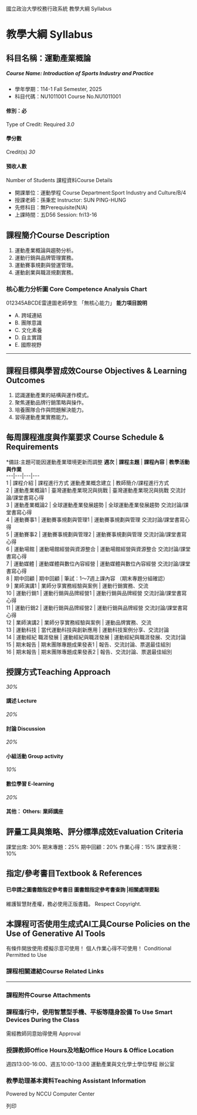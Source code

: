 國立政治大學校務行政系統 教學大綱 Syllabus
# 教學大綱 Syllabus
##  科目名稱：運動產業概論
#####  Course Name: Introduction of Sports Industry and Practice
  * 學年學期：114-1 Fall Semester, 2025 
  * 科目代碼：NU1011001 Course No.NU1011001


#### 修別：必
Type of Credit: Required 
_3.0_
#### 學分數
Credit(s)
_30_
#### 預收人數
Number of Students
課程資料Course Details
  * 開課單位：運動學程 Course Department:Sport Industry and Culture/B/4 
  * 授課老師：孫秉宏 Instructor: SUN PING-HUNG 
  * 先修科目：無Prerequisite(N/A)
  * 上課時間：五D56 Session: fri13-16


##  課程簡介Course Description
  1. 運動產業概論與趨勢分析。
  2. 運動行銷與品牌管理實務。
  3. 運動賽事規劃與營運管理。
  4. 運動創業與職涯規劃實務。


###  核心能力分析圖 Core Competence Analysis Chart
012345ABCDE雷達圖老師學生
「無核心能力」 
**能力項目說明**
  * A. 跨域連結
  * B. 團隊意識
  * C. 文化素養
  * D. 自主實踐
  * E. 國際視野


* * *
##  課程目標與學習成效Course Objectives & Learning Outcomes 
  1. 認識運動產業的結構與運作模式。
  2. 聚焦運動品牌行銷策略與操作。
  3. 培養團隊合作與問題解決能力。
  4. 習得運動產業實務能力。


##  每周課程進度與作業要求 Course Schedule & Requirements
*備註:主題可能因運動產業環境更新而調整
**週次** |  **課程主題** |  **課程內容** |  **教學活動與作業**  
---|---|---|---  
1 |  課程介紹 |  課程進行方式 運動產業概念建立 |  教師簡介/課程進行方式  
2 |  運動產業概論1 |  臺灣運動產業現況與挑戰 |  臺灣運動產業現況與挑戰 交流討論/課堂書寫心得  
3 |  運動產業概論2 |  全球運動產業發展趨勢 |  全球運動產業發展趨勢 交流討論/課堂書寫心得  
4 |  運動賽事1 |  運動賽事規劃與管理1 |  運動賽事規劃與管理 交流討論/課堂書寫心得  
5 |  運動賽事2 |  運動賽事規劃與管理2 |  運動賽事規劃與管理 交流討論/課堂書寫心得  
6 |  運動場館 |  運動場館經營與資源整合 |  運動場館經營與資源整合 交流討論/課堂書寫心得  
7 |  運動媒體 |  運動媒體與數位內容經營 |  運動媒體與數位內容經營 交流討論/課堂書寫心得  
8 |  期中回顧 |  期中回顧 |  筆試：1～7週上課內容 （期末專題分組確認）  
9 |  業師演講1 |  業師分享實務經驗與案例 |  運動行銷實務、交流  
10 |  運動行銷1 |  運動行銷與品牌經營1 |  運動行銷與品牌經營 交流討論/課堂書寫心得  
11 |  運動行銷2 |  運動行銷與品牌經營2 |  運動行銷與品牌經營 交流討論/課堂書寫心得  
12 |  業師演講2 |  業師分享實務經驗與案例 |  運動品牌實務、交流  
13 |  運動科技 |  當代運動科技與創新應用 |  運動科技案例分享、交流討論  
14 |  運動經紀 職涯發展 |  運動經紀與職涯發展 |  運動經紀與職涯發展、交流討論  
15 |  期末報告 |  期末團隊專題成果發表1 |  報告、交流討論、票選最佳組別  
16 |  期末報告 |  期末團隊專題成果發表2 |  報告、交流討論、票選最佳組別  
##  授課方式Teaching Approach
_30%_
####  講述 Lecture
_20%_
####  討論 Discussion
_20%_
####  小組活動 Group activity
_10%_
####  數位學習 E-learning
_20%_
####  其他： Others: 業師講座 
##  評量工具與策略、評分標準成效Evaluation Criteria
課堂出席: 30%
期末專題：25%
期中回顧：20%
作業心得：15%
課堂表現：10%
##  指定/參考書目Textbook & References
####  已申請之圖書館指定參考書目  圖書館指定參考書查詢 |相關處理要點
維護智慧財產權，務必使用正版書籍。 Respect Copyright.
##  本課程可否使用生成式AI工具Course Policies on the Use of Generative AI Tools
有條件開放使用:模擬示意可使用！ 個人作業心得不可使用！ Conditional Permitted to Use 
###  課程相關連結Course Related Links
* * *
###  課程附件Course Attachments
###  課程進行中，使用智慧型手機、平板等隨身設備 To Use Smart Devices During the Class
需經教師同意始得使用  Approval
###  授課教師Office Hours及地點Office Hours & Office Location
週四13:00-16:00、週五10:00-13:00
運動產業與文化學士學位學程 辦公室
###  教學助理基本資料Teaching Assistant Information
Powered by NCCU Computer Center
  
列印
